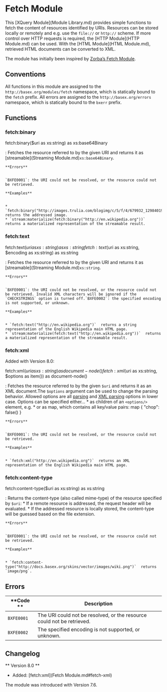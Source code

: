 
# Fetch Module
 


 
This [XQuery Module](Module Library.md) provides simple functions to fetch the content of resources identified by URIs. Resources can be stored locally or remotely and e.g. use the `file://` or `http://` scheme. If more control over HTTP requests is required, the [HTTP Module](HTTP Module.md) can be used. With the [HTML Module](HTML Module.md), retrieved HTML documents can be converted to XML. 

 
The module has initially been inspired by [Zorba’s Fetch Module](http://www.zorba.io/documentation/2.9/modules/www.zorba-xquery.com_modules_fetch.html). 

 
## Conventions

All functions in this module are assigned to the `http://basex.org/modules/fetch` namespace, which is statically bound to the `fetch` prefix. All errors are assigned to the `http://basex.org/errors` namespace, which is statically bound to the `bxerr` prefix. 

 
## Functions

### fetch:binary

fetch:binary($uri as xs:string) as xs:base64Binary

:   Fetches the resource referred to by the given URI and returns it as [streamable](Streaming Module.md)`xs:base64Binary`. 

    **Errors**


    `BXFE0001`: the URI could not be resolved, or the resource could not be retrieved. 

    **Examples**


    * `fetch:binary("http://images.trulia.com/blogimg/c/5/f/4/679932_1298401950553_o.jpg")`  returns the addressed image. 
    * `stream:materialize(fetch:binary("http://en.wikipedia.org"))`  returns a materialized representation of the streamable result. 


### fetch:text

fetch:text($uri as xs:string) as xs:string
fetch:text($uri as xs:string, $encoding as xs:string) as xs:string

:   Fetches the resource referred to by the given URI and returns it as [streamable](Streaming Module.md)`xs:string`. 

    **Errors**


    `BXFE0001`: the URI could not be resolved, or the resource could not be retrieved. Invalid XML characters will be ignored if the `CHECKSTRINGS` option is turned off.`BXFE0002`: the specified encoding is not supported, or unknown. 

    **Examples**


    * `fetch:text("http://en.wikipedia.org")`  returns a string representation of the English Wikipedia main HTML page. 
    * `stream:materialize(fetch:text("http://en.wikipedia.org"))`  returns a materialized representation of the streamable result. 


### fetch:xml

Added with Version 8.0: 


fetch:xml($uri as xs:string) as document-node()
fetch:xml($uri as xs:string, $options as item()) as document-node()

:   Fetches the resource referred to by the given `$uri` and returns it as an XML document.The `$options` argument can be used to change the parsing behavior. Allowed options are all [parsing](Options.md#OptionsParsing) and [XML parsing](Options.md#XML_Parsing) options in lower case. Options can be specified either...  * as children of an `<options/>` element, e.g.     <options>
    <chop value='false'/>
    </options>
    * or as map, which contains all key/value pairs: 
    map { "chop": false() }


    **Errors**


    `BXFE0001`: the URI could not be resolved, or the resource could not be retrieved. 

    **Examples**


    * `fetch:xml("http://en.wikipedia.org")`  returns an XML representation of the English Wikipedia main HTML page. 


### fetch:content-type

fetch:content-type($uri as xs:string) as xs:string

:   Returns the content-type (also called mime-type) of the resource specified by `$uri`:  * If a remote resource is addressed, the request header will be evaluated.     * If the addressed resource is locally stored, the content-type will be guessed based on the file extension. 


    **Errors**


    `BXFE0001`: the URI could not be resolved, or the resource could not be retrieved. 

    **Examples**


    * `fetch:content-type("http://docs.basex.org/skins/vector/images/wiki.png")`  returns `image/png`. 

 
## Errors

**Code ** | Description 
--------- | ------------
`BXFE0001` | The URI could not be resolved, or the resource could not be retrieved. 
`BXFE0002` | The specified encoding is not supported, or unknown. 
 
## Changelog
** Version 8.0 **

 * Added: [fetch:xml](Fetch Module.md#fetch-xml)

The module was introduced with Version 7.6. 

